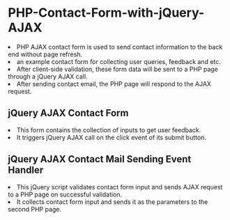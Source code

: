# PHP-Contact-Form-with-jQuery-AJAX

<li> PHP AJAX contact form is used to send contact information to the back end without page refresh. </li>

<li> an example contact form for collecting user queries, feedback and etc. </li>

<li> After client-side validation, these form data will be sent to a PHP page through a jQuery AJAX call. </li>

<li> After sending contact email, the PHP page will respond to the AJAX request. </li>


## jQuery AJAX Contact Form

<li> This form contains the collection of inputs to get user feedback. </li> 

<li> It triggers jQuery AJAX call on the click event of its submit button. </li>

## jQuery AJAX Contact Mail Sending Event Handler

<li> This jQuery script validates contact form input and sends AJAX request to a PHP page on successful validation. </li> 

<li> It collects contact form input and sends it as the parameters to the second PHP page. </li>

